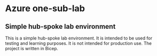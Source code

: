# Azure one-sub-lab

## Simple hub-spoke lab environment

This is a simple hub-spoke lab environment.
It is intended to be used for testing and learning purposes.
It is not intended for production use. The project is written in Bicep.
